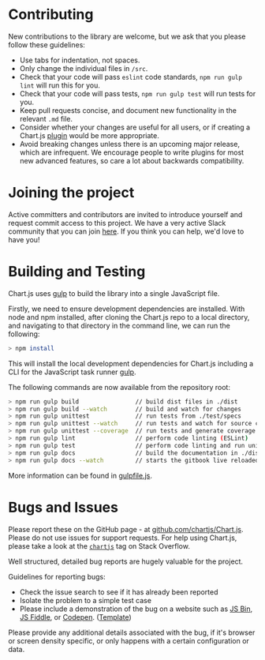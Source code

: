 # Contributing

New contributions to the library are welcome, but we ask that you please follow these guidelines:

- Use tabs for indentation, not spaces.
- Only change the individual files in `/src`.
- Check that your code will pass `eslint` code standards, `npm run gulp lint` will run this for you.
- Check that your code will pass tests, `npm run gulp test` will run tests for you.
- Keep pull requests concise, and document new functionality in the relevant `.md` file.
- Consider whether your changes are useful for all users, or if creating a Chart.js [plugin](plugins.md) would be more appropriate.
- Avoid breaking changes unless there is an upcoming major release, which are infrequent. We encourage people to write plugins for most new advanced features, so care a lot about backwards compatibility.

# Joining the project

 Active committers and contributors are invited to introduce yourself and request commit access to this project. We have a very active Slack community that you can join [here](https://chartjs-slack.herokuapp.com/). If you think you can help, we'd love to have you!

# Building and Testing

Chart.js uses <a href="https://gulpjs.com/" target="_blank">gulp</a> to build the library into a single JavaScript file.

Firstly, we need to ensure development dependencies are installed. With node and npm installed, after cloning the Chart.js repo to a local directory, and navigating to that directory in the command line, we can run the following:

```bash
> npm install
```

This will install the local development dependencies for Chart.js including a CLI for the JavaScript task runner <a href="https://gulpjs.com/" target="_blank">gulp</a>.

The following commands are now available from the repository root:

```bash
> npm run gulp build                // build dist files in ./dist
> npm run gulp build --watch        // build and watch for changes
> npm run gulp unittest             // run tests from ./test/specs
> npm run gulp unittest --watch     // run tests and watch for source changes
> npm run gulp unittest --coverage  // run tests and generate coverage reports in ./coverage
> npm run gulp lint                 // perform code linting (ESLint)
> npm run gulp test                 // perform code linting and run unit tests
> npm run gulp docs                 // build the documentation in ./dist/docs
> npm run gulp docs --watch         // starts the gitbook live reloaded server
```

More information can be found in [gulpfile.js](https://github.com/chartjs/Chart.js/blob/master/gulpfile.js).

# Bugs and Issues

Please report these on the GitHub page - at <a href="https://github.com/chartjs/Chart.js" target="_blank">github.com/chartjs/Chart.js</a>. Please do not use issues for support requests. For help using Chart.js, please take a look at the [`chartjs`](https://stackoverflow.com/questions/tagged/chartjs) tag on Stack Overflow.

Well structured, detailed bug reports are hugely valuable for the project.

Guidelines for reporting bugs:

 - Check the issue search to see if it has already been reported
 - Isolate the problem to a simple test case
 - Please include a demonstration of the bug on a website such as [JS Bin](https://jsbin.com/), [JS Fiddle](https://jsfiddle.net/), or [Codepen](https://codepen.io/pen/). ([Template](https://codepen.io/pen?template=JXVYzq))

Please provide any additional details associated with the bug, if it's browser or screen density specific, or only happens with a certain configuration or data.
